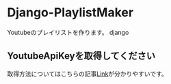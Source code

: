 # Django-PlaylistMaker
 Youtubeのプレイリストを作ります。
 django

## YoutubeApiKeyを取得してください
取得方法についてはこちらの記事[Link](https://zenn.dev/eito_blog/articles/f2d870ffddb636)が分かりやすいです。